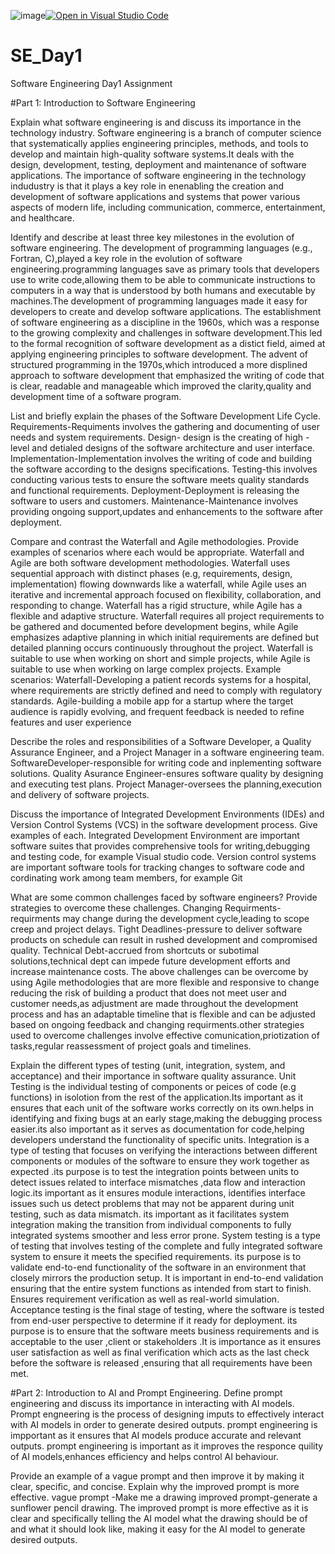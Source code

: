 ![image](https://github.com/user-attachments/assets/dadc0e87-58b2-4934-84a0-845033b60a3a)[![Open in Visual Studio Code](https://classroom.github.com/assets/open-in-vscode-2e0aaae1b6195c2367325f4f02e2d04e9abb55f0b24a779b69b11b9e10269abc.svg)](https://classroom.github.com/online_ide?assignment_repo_id=15571762&assignment_repo_type=AssignmentRepo)
# SE_Day1
Software Engineering Day1 Assignment

#Part 1: Introduction to Software Engineering

Explain what software engineering is and discuss its importance in the technology industry.
Software engineering is a branch of computer science that systematically applies engineering principles, methods, and tools to develop and maintain high-quality software systems.It deals with the design, development, testing, deployment and maintenance of software applications.
The importance of software engineering in the technology indudustry is that it plays a key role in enenabling the creation and development of software applications and systems that power various aspects of modern life, including communication, commerce, entertainment, and healthcare.

Identify and describe at least three key milestones in the evolution of software engineering.
 The development of programming languages (e.g., Fortran, C),played a key role in the evolution of software engineering.programming languages  save as primary tools that developers use to write code,allowing them to be able to communicate instructions to computers in a way that is understood by both humans and executable by machines.The development of programming languages made it easy for developers to create and develop software applications.
 The establishment of software engineering as a discipline in the 1960s, which was a response to the growing complexity and challenges in software development.This led to the formal recognition of software development as a distict field, aimed at applying engineering principles to software development.
 The advent of structured programming in the 1970s,which introduced a more  displined approach to software development that emphasized  the writing of code that is clear, readable and manageable which improved the clarity,quality and development time of a software program.

List and briefly explain the phases of the Software Development Life Cycle.
Requirements-Requiments involves the gathering and documenting of user needs and system requirements.
Design- design is the creating of high -level and detialed designs of the software architecture and user interface.
Implementation-Implementation involves the writing of code and building the software according to the designs specifications.
Testing-this involves conducting various tests to ensure the software meets quality standards and functional requirements.
Deployment-Deployment is releasing the software to users and customers.
Maintenance-Maintenance involves providing ongoing support,updates and enhancements to the software after deployment.

Compare and contrast the Waterfall and Agile methodologies. Provide examples of scenarios where each would be appropriate.
Waterfall and Agile are both software  development methodologies.
Waterfall uses sequential approach with distinct phases (e.g, requirements, design, implementation) flowing downwards like a waterfall, while Agile uses an iterative and incremental approach focused on flexibility, collaboration, and responding to change.
Waterfall has a rigid structure, while Agile has a flexible and adaptive structure.
Waterfall requires all project requirements to be gathered and documented before development begins, while Agile emphasizes adaptive planning in which initial requirements are defined but detailed planning occurs continuously throughout the project.
Waterfall is suitable to use when working on short and simple projects, while Agile is suitable to use when working on large complex projects.
Example scenarios:
Waterfall-Developing a patient records systems for a hospital, where requirements are strictly  defined and need to comply with regulatory standards.
Agile-building a mobile app for a startup where the target audience is rapidly evolving, and frequent feedback is needed to refine features and user experience

Describe the roles and responsibilities of a Software Developer, a Quality Assurance Engineer, and a Project Manager in a software engineering team.
SoftwareDeveloper-responsible for writing code and inplementing software solutions.
Quality Asurance Engineer-ensures software quality by designing and executing test plans.
Project Manager-oversees the planning,execution and delivery of software projects.

Discuss the importance of Integrated Development Environments (IDEs) and Version Control Systems (VCS) in the software development process. Give examples of each.
Integrated Development Environment are important software suites that provides comprehensive tools for writing,debugging and testing code, for example Visual studio code.
Version control systems are important software tools for tracking changes to software code and cordinating work among team members, for example Git

What are some common challenges faced by software engineers? Provide strategies to overcome these challenges.
Changing Requirments-requirments may change during the development cycle,leading to scope creep and project delays.
Tight Deadlines-pressure to deliver software products on schedule can result in rushed development and compromised quality.
Technical Debt-accrued from shortcuts or subotimal solutions,technical dept can impede future development efforts and increase maintenance costs.
The above challenges can be overcome by using Agile methodologies that are more flexible and responsive to change  reducing  the risk of building a product that does not meet user and customer needs,as adjustment are made throughout the development process and has an adaptable timeline that is flexible and can be adjusted based on ongoing feedback and changing requirments.other strategies used to overcome challenges involve effective comunication,priotization of tasks,regular reassessment of project goals and timelines.

Explain the different types of testing (unit, integration, system, and acceptance) and their importance in software quality assurance.
Unit Testing is the individual testing  of components or peices of code (e.g functions) in isolotion from the rest of the application.Its important as it ensures that each unit of the software works correctly on its own.helps in identifying and fixing  bugs at an early stage,making the debugging process easier.its  also important as it serves as documentation for code,helping developers understand the functionality of specific units.
Integration is a type of testing that focuses on verifying the interactions between different components or modules of the software to ensure they work together  as expected .its purpose is to test the integration points between units to detect issues related to interface mismatches ,data flow and interaction logic.its important  as it ensures module interactions, identifies interface issues such us detect problems that may not be apparent during unit testing, such as data mismatch. its important as it facilitates system integration  making the transition from individual components to fully integrated systems smoother and less error prone.
System testing is a type of testing that involves testing of the complete  and fully integrated software system to ensure it meets the specified requirements. its purpose is to validate end-to-end functionality of the software in an environment that closely mirrors the production setup. It is important in end-to-end validation ensuring that the entire system functions as intended from start to finish. Ensures requirement  verification as well as real-world simulation.
Acceptance testing is the final stage of testing, where the software is tested from end-user perspective to determine if it ready for deployment. its purpose is to ensure that the software  meets business requirements and is acceptable to the user ,client or stakeholders .It is  importance as it ensures user satisfaction as well as  final verification which acts as the last check before the  software is released ,ensuring that all requirements have been met.


#Part 2: Introduction to AI and Prompt Engineering.
Define prompt engineering and discuss its importance in interacting with AI models.
Prompt engneering is the process of designing imputs to effectively interact with AI models in order  to generate desired outputs.
prompt engineering is impportant as it ensures that AI models produce accurate and relevant outputs.
prompt engineering is important as it improves the responce quility of AI models,enhances efficiency and helps control  AI behaviour.

Provide an example of a vague prompt and then improve it by making it clear, specific, and concise. Explain why the improved prompt is more effective.
vague prompt -Make me a drawing
improved prompt-generate a sunflower pencil drawing.
The improved prompt is more effective as it is clear and specifically telling the  AI model what the drawing should be of and what it should look like, making it easy
for the AI model to generate  desired outputs.


